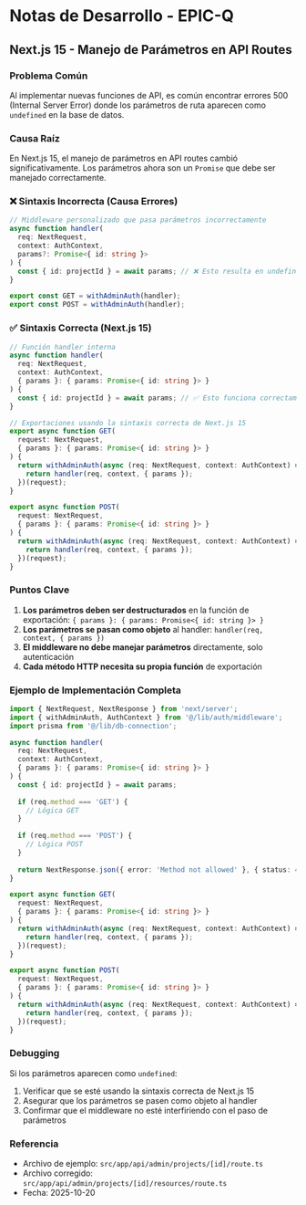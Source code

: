 # Notas de Desarrollo - EPIC-Q

## Next.js 15 - Manejo de Parámetros en API Routes

### Problema Común
Al implementar nuevas funciones de API, es común encontrar errores 500 (Internal Server Error) donde los parámetros de ruta aparecen como `undefined` en la base de datos.

### Causa Raíz
En Next.js 15, el manejo de parámetros en API routes cambió significativamente. Los parámetros ahora son un `Promise` que debe ser manejado correctamente.

### ❌ Sintaxis Incorrecta (Causa Errores)
```typescript
// Middleware personalizado que pasa parámetros incorrectamente
async function handler(
  req: NextRequest,
  context: AuthContext,
  params?: Promise<{ id: string }>
) {
  const { id: projectId } = await params; // ❌ Esto resulta en undefined
}

export const GET = withAdminAuth(handler);
export const POST = withAdminAuth(handler);
```

### ✅ Sintaxis Correcta (Next.js 15)
```typescript
// Función handler interna
async function handler(
  req: NextRequest,
  context: AuthContext,
  { params }: { params: Promise<{ id: string }> }
) {
  const { id: projectId } = await params; // ✅ Esto funciona correctamente
}

// Exportaciones usando la sintaxis correcta de Next.js 15
export async function GET(
  request: NextRequest,
  { params }: { params: Promise<{ id: string }> }
) {
  return withAdminAuth(async (req: NextRequest, context: AuthContext) => {
    return handler(req, context, { params });
  })(request);
}

export async function POST(
  request: NextRequest,
  { params }: { params: Promise<{ id: string }> }
) {
  return withAdminAuth(async (req: NextRequest, context: AuthContext) => {
    return handler(req, context, { params });
  })(request);
}
```

### Puntos Clave
1. **Los parámetros deben ser destructurados** en la función de exportación: `{ params }: { params: Promise<{ id: string }> }`
2. **Los parámetros se pasan como objeto** al handler: `handler(req, context, { params })`
3. **El middleware no debe manejar parámetros** directamente, solo autenticación
4. **Cada método HTTP necesita su propia función** de exportación

### Ejemplo de Implementación Completa
```typescript
import { NextRequest, NextResponse } from 'next/server';
import { withAdminAuth, AuthContext } from '@/lib/auth/middleware';
import prisma from '@/lib/db-connection';

async function handler(
  req: NextRequest,
  context: AuthContext,
  { params }: { params: Promise<{ id: string }> }
) {
  const { id: projectId } = await params;
  
  if (req.method === 'GET') {
    // Lógica GET
  }
  
  if (req.method === 'POST') {
    // Lógica POST
  }
  
  return NextResponse.json({ error: 'Method not allowed' }, { status: 405 });
}

export async function GET(
  request: NextRequest,
  { params }: { params: Promise<{ id: string }> }
) {
  return withAdminAuth(async (req: NextRequest, context: AuthContext) => {
    return handler(req, context, { params });
  })(request);
}

export async function POST(
  request: NextRequest,
  { params }: { params: Promise<{ id: string }> }
) {
  return withAdminAuth(async (req: NextRequest, context: AuthContext) => {
    return handler(req, context, { params });
  })(request);
}
```

### Debugging
Si los parámetros aparecen como `undefined`:
1. Verificar que se esté usando la sintaxis correcta de Next.js 15
2. Asegurar que los parámetros se pasen como objeto al handler
3. Confirmar que el middleware no esté interfiriendo con el paso de parámetros

### Referencia
- Archivo de ejemplo: `src/app/api/admin/projects/[id]/route.ts`
- Archivo corregido: `src/app/api/admin/projects/[id]/resources/route.ts`
- Fecha: 2025-10-20
